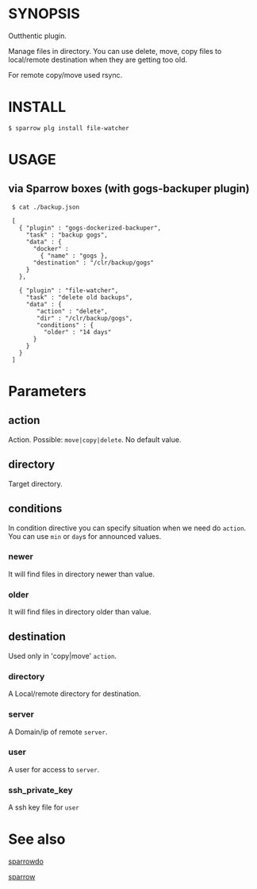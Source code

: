# SYNOPSIS

Outthentic plugin.

Manage files in directory. You can use delete, move, copy files to local/remote destination when they are getting too old.

For remote copy/move used rsync.

# INSTALL

    $ sparrow plg install file-watcher

# USAGE

## via Sparrow boxes (with gogs-backuper plugin)
    
     $ cat ./backup.json

     [ 
       { "plugin" : "gogs-dockerized-backuper", 
         "task" : "backup gogs", 
         "data" : { 
           "docker" : 
             { "name" : "gogs }, 
           "destination" : "/clr/backup/gogs" 
         } 
       },
   
       { "plugin" : "file-watcher", 
         "task" : "delete old backups", 
         "data" : { 
            "action" : "delete",
            "dir" : "/clr/backup/gogs",
            "conditions" : {
              "older" : "14 days"
           } 
         } 
       }
     ]



# Parameters
## action
Action. Possible: `move|copy|delete`. No default value.

## directory
Target directory.

## conditions
In condition directive you can specify situation when we need do `action`. You can use `min` or `day`s for announced values.

### newer
It will find files in directory newer than value.

### older
It will find files in directory older than value.

## destination
Used only in 'copy|move' `action`.

### directory
A Local/remote directory for destination.

### server
A Domain/ip of remote `server`.

### user
A user for access to `server`.

### ssh_private_key
A ssh key file for `user`

# See also
[sparrowdo](https://github.com/melezhik/sparrowdo)

[sparrow](https://github.com/melezhik/sparrow)
